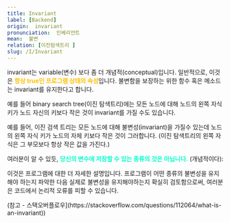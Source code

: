 ```yaml
---
title: Invariant
label: [Backend]
origin:  invariant
pronunciation:  인베리언트
mean:  불변
relation: [이진탐색트리 ]
slug: /I/Invariant
---
```


<content>
<p>invariant는 variable(변수) 보다 좀 더 개념적(conceptual)입니다. 일반적으로, 이것은 <span style="color:#FFBF00; font-weight:bold;">항상 true인 프로그램 상태의 속성</span>입니다. 불변함을 보장하는 위한 함수 혹은 메소드는 invariant를 유지한다고 합니다.</p><p>예를 들어 binary search tree(이진 탐색트리)에는 모든 노드에 대해 노드의 왼쪽 자식 키가 노드 자신의 키보다 작은 것이 invariant를 가질 수도 있습니다.</p><p>예를 들어, 이진 검색 트리는 모든 노드에 대해 불변성(invariant)을 가질수 있는데 노드의 왼쪽 자식 키가 노드의 자체 키보다 작은 것이 그러합니다. (이진 탐색트리의 왼쪽 자식은 그 부모보다 항상 작은 값을 가진다.)</p><p>여러분이 알 수 있듯, <span style="color:#00FFCC; font-weight:bold;">당신의 변수에 저장할 수 있는 종류의 것은 아닙니다.</span> (개념적이다):</p><p>이것은 프로그램에 대한 더 자세한 설명입니다. 프로그램이 어떤 종류의 불변성을 유지해야 하는지 파악한 다음 실제로 불변성을 유지해야하는지 확실히 검토함으로써, 여러분은 코드에서 논리적 오류를 피할 수 있습니다.</p><p>(참고 - 스택오버플로우](https://stackoverflow.com/questions/112064/what-is-an-invariant))</p>
</content>
